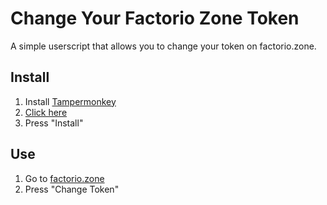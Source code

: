 # Change Your Factorio Zone Token
A simple userscript that allows you to change your token on factorio.zone.

## Install

1. Install [Tampermonkey](https://www.tampermonkey.net/)
2. [Click here](https://github.com/Rubydesic/factorio-zone-change-token/raw/master/factoriozone-token.user.js)
3. Press "Install"

## Use

1. Go to [factorio.zone](https://factorio.zone)
2. Press "Change Token"

